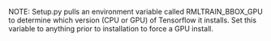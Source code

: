 NOTE: Setup.py pulls an environment variable called RMLTRAIN_BBOX_GPU to determine 
which version (CPU or GPU) of Tensorflow it installs. Set this variable to anything 
prior to installation to force a GPU install.
